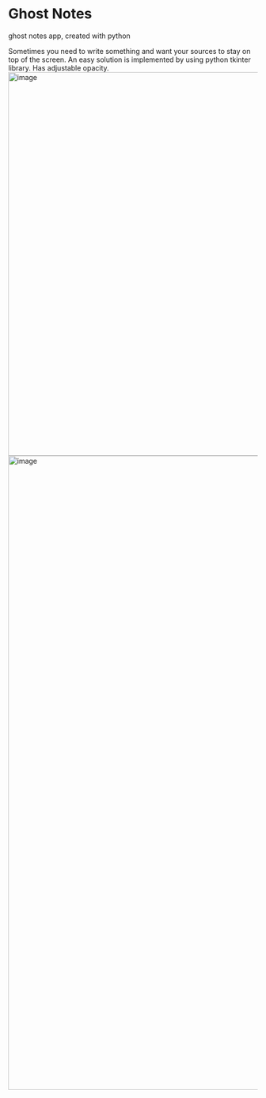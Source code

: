 # Ghost Notes
 ghost notes app, created with python

 Sometimes you need to write something and want your sources to stay on top of the screen.
 An easy solution is implemented by using python tkinter library.
 Has adjustable opacity.
 <img width="774" alt="image" src="https://github.com/ArdaTarim/Ghost-Notes/assets/122305197/fa6beea0-0f24-4de1-b90d-01b06daa7880">
 <img width="1280" alt="image" src="https://github.com/ArdaTarim/Ghost-Notes/assets/122305197/8ec1fe14-6d61-4a46-b302-056b353e9154">



